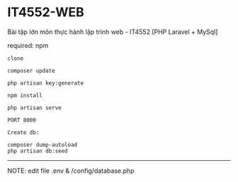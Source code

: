 # IT4552-WEB
Bài tập lớn môn thực hành lập trình web - IT4552 [PHP Laravel + MySql]

required: npm


```
clone 

composer update

php artisan key:generate

npm install

php artisan serve

PORT 8000

Create db: 
```
	composer dump-autoload
	php artisan db:seed

-------
NOTE: 
	edit file .env & /config/database.php
